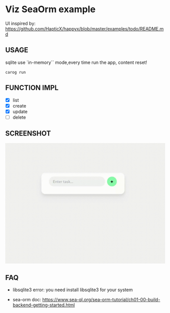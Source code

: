 # Viz SeaOrm example

UI inspired by: https://github.com/HapticX/happyx/blob/master/examples/todo/README.md

## USAGE
sqlite use `in-memory`` mode,every time run the app, content reset!
```base
carog run
```

## FUNCTION IMPL

- [x] list
- [x] create
- [x] update
- [ ] delete

## SCREENSHOT

![SeaOrm Demo](./sea-orm-demo.gif)

## FAQ
- libsqlite3 error: you need install libsqlite3 for your system

- sea-orm doc: https://www.sea-ql.org/sea-orm-tutorial/ch01-00-build-backend-getting-started.html
